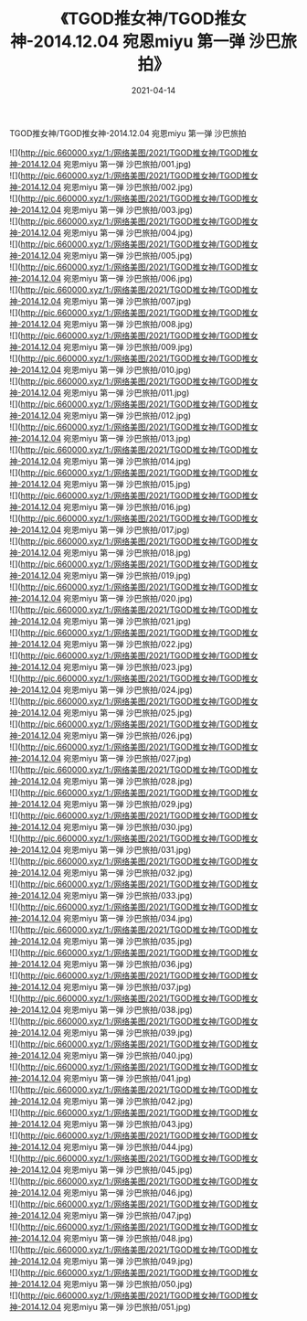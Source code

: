 ﻿---
layout: post
title:  《TGOD推女神/TGOD推女神-2014.12.04 宛恩miyu 第一弹 沙巴旅拍》
date:   2021-04-14
img: http://pic.660000.xyz/1:/网络美图/2021/TGOD推女神/TGOD推女神-2014.12.04 宛恩miyu 第一弹 沙巴旅拍/000.jpg
categories: [美女, 清纯, 唯美]
---

TGOD推女神/TGOD推女神-2014.12.04 宛恩miyu 第一弹 沙巴旅拍

 ![](http://pic.660000.xyz/1:/网络美图/2021/TGOD推女神/TGOD推女神-2014.12.04 宛恩miyu 第一弹 沙巴旅拍/001.jpg) <br>![](http://pic.660000.xyz/1:/网络美图/2021/TGOD推女神/TGOD推女神-2014.12.04 宛恩miyu 第一弹 沙巴旅拍/002.jpg) <br>![](http://pic.660000.xyz/1:/网络美图/2021/TGOD推女神/TGOD推女神-2014.12.04 宛恩miyu 第一弹 沙巴旅拍/003.jpg) <br>![](http://pic.660000.xyz/1:/网络美图/2021/TGOD推女神/TGOD推女神-2014.12.04 宛恩miyu 第一弹 沙巴旅拍/004.jpg) <br>![](http://pic.660000.xyz/1:/网络美图/2021/TGOD推女神/TGOD推女神-2014.12.04 宛恩miyu 第一弹 沙巴旅拍/005.jpg) <br>![](http://pic.660000.xyz/1:/网络美图/2021/TGOD推女神/TGOD推女神-2014.12.04 宛恩miyu 第一弹 沙巴旅拍/006.jpg) <br>![](http://pic.660000.xyz/1:/网络美图/2021/TGOD推女神/TGOD推女神-2014.12.04 宛恩miyu 第一弹 沙巴旅拍/007.jpg) <br>![](http://pic.660000.xyz/1:/网络美图/2021/TGOD推女神/TGOD推女神-2014.12.04 宛恩miyu 第一弹 沙巴旅拍/008.jpg) <br>![](http://pic.660000.xyz/1:/网络美图/2021/TGOD推女神/TGOD推女神-2014.12.04 宛恩miyu 第一弹 沙巴旅拍/009.jpg) <br>![](http://pic.660000.xyz/1:/网络美图/2021/TGOD推女神/TGOD推女神-2014.12.04 宛恩miyu 第一弹 沙巴旅拍/010.jpg) <br>![](http://pic.660000.xyz/1:/网络美图/2021/TGOD推女神/TGOD推女神-2014.12.04 宛恩miyu 第一弹 沙巴旅拍/011.jpg) <br>![](http://pic.660000.xyz/1:/网络美图/2021/TGOD推女神/TGOD推女神-2014.12.04 宛恩miyu 第一弹 沙巴旅拍/012.jpg) <br>![](http://pic.660000.xyz/1:/网络美图/2021/TGOD推女神/TGOD推女神-2014.12.04 宛恩miyu 第一弹 沙巴旅拍/013.jpg) <br>![](http://pic.660000.xyz/1:/网络美图/2021/TGOD推女神/TGOD推女神-2014.12.04 宛恩miyu 第一弹 沙巴旅拍/014.jpg) <br>![](http://pic.660000.xyz/1:/网络美图/2021/TGOD推女神/TGOD推女神-2014.12.04 宛恩miyu 第一弹 沙巴旅拍/015.jpg) <br>![](http://pic.660000.xyz/1:/网络美图/2021/TGOD推女神/TGOD推女神-2014.12.04 宛恩miyu 第一弹 沙巴旅拍/016.jpg) <br>![](http://pic.660000.xyz/1:/网络美图/2021/TGOD推女神/TGOD推女神-2014.12.04 宛恩miyu 第一弹 沙巴旅拍/017.jpg) <br>![](http://pic.660000.xyz/1:/网络美图/2021/TGOD推女神/TGOD推女神-2014.12.04 宛恩miyu 第一弹 沙巴旅拍/018.jpg) <br>![](http://pic.660000.xyz/1:/网络美图/2021/TGOD推女神/TGOD推女神-2014.12.04 宛恩miyu 第一弹 沙巴旅拍/019.jpg) <br>![](http://pic.660000.xyz/1:/网络美图/2021/TGOD推女神/TGOD推女神-2014.12.04 宛恩miyu 第一弹 沙巴旅拍/020.jpg) <br>![](http://pic.660000.xyz/1:/网络美图/2021/TGOD推女神/TGOD推女神-2014.12.04 宛恩miyu 第一弹 沙巴旅拍/021.jpg) <br>![](http://pic.660000.xyz/1:/网络美图/2021/TGOD推女神/TGOD推女神-2014.12.04 宛恩miyu 第一弹 沙巴旅拍/022.jpg) <br>![](http://pic.660000.xyz/1:/网络美图/2021/TGOD推女神/TGOD推女神-2014.12.04 宛恩miyu 第一弹 沙巴旅拍/023.jpg) <br>![](http://pic.660000.xyz/1:/网络美图/2021/TGOD推女神/TGOD推女神-2014.12.04 宛恩miyu 第一弹 沙巴旅拍/024.jpg) <br>![](http://pic.660000.xyz/1:/网络美图/2021/TGOD推女神/TGOD推女神-2014.12.04 宛恩miyu 第一弹 沙巴旅拍/025.jpg) <br>![](http://pic.660000.xyz/1:/网络美图/2021/TGOD推女神/TGOD推女神-2014.12.04 宛恩miyu 第一弹 沙巴旅拍/026.jpg) <br>![](http://pic.660000.xyz/1:/网络美图/2021/TGOD推女神/TGOD推女神-2014.12.04 宛恩miyu 第一弹 沙巴旅拍/027.jpg) <br>![](http://pic.660000.xyz/1:/网络美图/2021/TGOD推女神/TGOD推女神-2014.12.04 宛恩miyu 第一弹 沙巴旅拍/028.jpg) <br>![](http://pic.660000.xyz/1:/网络美图/2021/TGOD推女神/TGOD推女神-2014.12.04 宛恩miyu 第一弹 沙巴旅拍/029.jpg) <br>![](http://pic.660000.xyz/1:/网络美图/2021/TGOD推女神/TGOD推女神-2014.12.04 宛恩miyu 第一弹 沙巴旅拍/030.jpg) <br>![](http://pic.660000.xyz/1:/网络美图/2021/TGOD推女神/TGOD推女神-2014.12.04 宛恩miyu 第一弹 沙巴旅拍/031.jpg) <br>![](http://pic.660000.xyz/1:/网络美图/2021/TGOD推女神/TGOD推女神-2014.12.04 宛恩miyu 第一弹 沙巴旅拍/032.jpg) <br>![](http://pic.660000.xyz/1:/网络美图/2021/TGOD推女神/TGOD推女神-2014.12.04 宛恩miyu 第一弹 沙巴旅拍/033.jpg) <br>![](http://pic.660000.xyz/1:/网络美图/2021/TGOD推女神/TGOD推女神-2014.12.04 宛恩miyu 第一弹 沙巴旅拍/034.jpg) <br>![](http://pic.660000.xyz/1:/网络美图/2021/TGOD推女神/TGOD推女神-2014.12.04 宛恩miyu 第一弹 沙巴旅拍/035.jpg) <br>![](http://pic.660000.xyz/1:/网络美图/2021/TGOD推女神/TGOD推女神-2014.12.04 宛恩miyu 第一弹 沙巴旅拍/036.jpg) <br>![](http://pic.660000.xyz/1:/网络美图/2021/TGOD推女神/TGOD推女神-2014.12.04 宛恩miyu 第一弹 沙巴旅拍/037.jpg) <br>![](http://pic.660000.xyz/1:/网络美图/2021/TGOD推女神/TGOD推女神-2014.12.04 宛恩miyu 第一弹 沙巴旅拍/038.jpg) <br>![](http://pic.660000.xyz/1:/网络美图/2021/TGOD推女神/TGOD推女神-2014.12.04 宛恩miyu 第一弹 沙巴旅拍/039.jpg) <br>![](http://pic.660000.xyz/1:/网络美图/2021/TGOD推女神/TGOD推女神-2014.12.04 宛恩miyu 第一弹 沙巴旅拍/040.jpg) <br>![](http://pic.660000.xyz/1:/网络美图/2021/TGOD推女神/TGOD推女神-2014.12.04 宛恩miyu 第一弹 沙巴旅拍/041.jpg) <br>![](http://pic.660000.xyz/1:/网络美图/2021/TGOD推女神/TGOD推女神-2014.12.04 宛恩miyu 第一弹 沙巴旅拍/042.jpg) <br>![](http://pic.660000.xyz/1:/网络美图/2021/TGOD推女神/TGOD推女神-2014.12.04 宛恩miyu 第一弹 沙巴旅拍/043.jpg) <br>![](http://pic.660000.xyz/1:/网络美图/2021/TGOD推女神/TGOD推女神-2014.12.04 宛恩miyu 第一弹 沙巴旅拍/044.jpg) <br>![](http://pic.660000.xyz/1:/网络美图/2021/TGOD推女神/TGOD推女神-2014.12.04 宛恩miyu 第一弹 沙巴旅拍/045.jpg) <br>![](http://pic.660000.xyz/1:/网络美图/2021/TGOD推女神/TGOD推女神-2014.12.04 宛恩miyu 第一弹 沙巴旅拍/046.jpg) <br>![](http://pic.660000.xyz/1:/网络美图/2021/TGOD推女神/TGOD推女神-2014.12.04 宛恩miyu 第一弹 沙巴旅拍/047.jpg) <br>![](http://pic.660000.xyz/1:/网络美图/2021/TGOD推女神/TGOD推女神-2014.12.04 宛恩miyu 第一弹 沙巴旅拍/048.jpg) <br>![](http://pic.660000.xyz/1:/网络美图/2021/TGOD推女神/TGOD推女神-2014.12.04 宛恩miyu 第一弹 沙巴旅拍/049.jpg) <br>![](http://pic.660000.xyz/1:/网络美图/2021/TGOD推女神/TGOD推女神-2014.12.04 宛恩miyu 第一弹 沙巴旅拍/050.jpg) <br>![](http://pic.660000.xyz/1:/网络美图/2021/TGOD推女神/TGOD推女神-2014.12.04 宛恩miyu 第一弹 沙巴旅拍/051.jpg) <br>